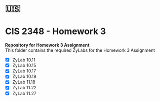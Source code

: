 # 🇺🇸
# **CIS 2348 - Homework 3**
**Repository for Homework 3 Assignment**<br>
This folder contains the required ZyLabs for the Homework 3 Assignment
- [x] ZyLab 10.11
- [x] ZyLab 10.15
- [x] ZyLab 10.17
- [x] ZyLab 10.19
- [x] ZyLab 11.18
- [x] ZyLab 11.22
- [x] ZyLab 11.27
